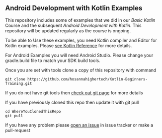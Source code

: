 ## Android Development with Kotlin Examples
This repository includes some of examples that we did in our *Basic Kotlin* Course and the subsequent *Android Development with Kotlin*. This repository will be updated regularly as the course is ongoing.

To be able to Use these examples, you need Kotlin compiler and Editor for Kotlin examples.  Please [see Kotlin Reference](https://kotlinlang.org/docs/tutorials/command-line.html) for more details.

For Android Examples you will need Android Studio. Please change your gradle.build file to match your SDK build tools.

Once you are set with tools clone a copy of this repository with command

    git clone https://github.com/hosannahighertech/Kotlin-Beginners-Training.git
   
 If you do not have git tools then [check out git page](https://git-scm.com/) for more details
 
If you have previously cloned this repo then update it with git pull

    cd WhereYouClonedThisRepo
    git pull
    
If you have any problem please [open an issue](https://github.com/hosannahighertech/Kotlin-Beginners-Training/issues) in issue tracker or make a pull-request

